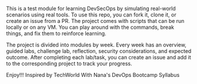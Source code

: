 This is a test module for learning DevSecOps by simulating real-world scenarios using real tools. 
To use this repo, you can fork it, clone it, or create an issue from a PR. 
The project comes with scripts that can be run locally or on any VM.
You can play around with the commands, break things, and fix them to reinforce learning.

The project is divided into modules by week. Every week has an overview, guided labs, challenge lab, reflection, security considerations, and expected outcome.
After completing each lab/task, you can create an issue and add it to the corresponding project to track your progress.

Enjoy!!!
Inspired by TechWorld With Nana's DevOps Bootcamp Syllabus
